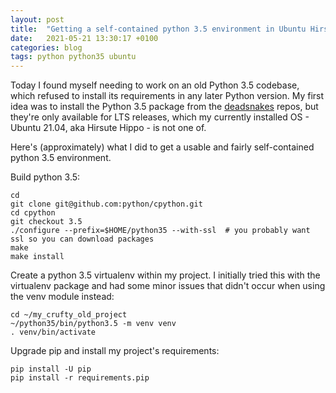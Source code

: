 ```yaml
---
layout: post
title:  "Getting a self-contained python 3.5 environment in Ubuntu Hirsute"
date:   2021-05-21 13:30:17 +0100
categories: blog
tags: python python35 ubuntu
---
```


Today I found myself needing to work on an old Python 3.5 codebase, which
refused to install its requirements in any later Python version. My first
idea was to install the Python 3.5 package from the [deadsnakes](https://launchpad.net/~deadsnakes/+archive/ubuntu/ppa) repos, but
they're only available for LTS releases, which my currently installed OS - Ubuntu 21.04, aka Hirsute Hippo - is not one of.

Here's (approximately) what I did to get a usable and fairly self-contained python 3.5 environment.

Build python 3.5:

    cd
    git clone git@github.com:python/cpython.git
    cd cpython
    git checkout 3.5
    ./configure --prefix=$HOME/python35 --with-ssl  # you probably want ssl so you can download packages
    make
    make install

Create a python 3.5 virtualenv within my project. I initially tried this with the virtualenv package
and had some minor issues that didn't occur when using the venv module instead:

    cd ~/my_crufty_old_project
    ~/python35/bin/python3.5 -m venv venv
    . venv/bin/activate

Upgrade pip and install my project's requirements:

    pip install -U pip
    pip install -r requirements.pip
